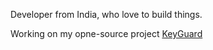 Developer from India, who love to build things.

Working on my opne-source project [KeyGuard](https://github.com/CodeUnity-Foundation/Keyguard)
